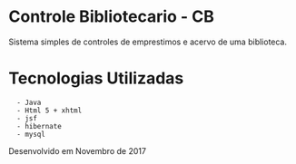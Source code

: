 # Controle Bibliotecario - CB

Sistema simples de controles de emprestimos e acervo de uma biblioteca.

# Tecnologias Utilizadas

      - Java
      - Html 5 + xhtml
      - jsf
      - hibernate
      - mysql

Desenvolvido em Novembro de 2017
